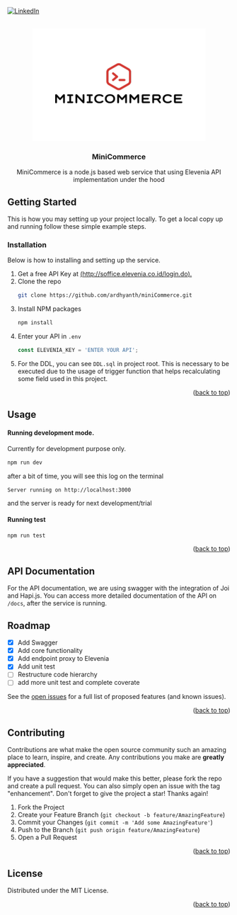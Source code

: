 <div id="top"></div>

[![LinkedIn][linkedin-shield]][linkedin-url]



<!-- PROJECT LOGO -->
<br />
<div align="center">
  <a href="https://github.com/ardhyanth/miniCommerce">
    <img src="./logo.png" alt="Logo">
  </a>

  <h3 align="center">MiniCommerce</h3>

  <p align="center">
    MiniCommerce is a node.js based web service that using Elevenia API implementation under the hood
    <br />
   
  </p>
</div>

<!-- GETTING STARTED -->
## Getting Started

This is  how you may setting up your project locally. To get a local copy up and running follow these simple example steps.

### Installation

Below is how to installing and setting up the service. 

1. Get a free API Key at [(http://soffice.elevenia.co.id/login.do).]((http://soffice.elevenia.co.id/login.do).)
2. Clone the repo
   ```sh
   git clone https://github.com/ardhyanth/miniCommerce.git
   ```
3. Install NPM packages
   ```sh
   npm install
   ```
4. Enter your API in `.env`
   ```js
   const ELEVENIA_KEY = 'ENTER YOUR API';
   ```
5. For the DDL, you can see `DDL.sql` in project root. This is necessary to be executed due to the usage of trigger function that helps recalculating some field used in this project.

<p align="right">(<a href="#top">back to top</a>)</p>



<!-- USAGE EXAMPLES -->
## Usage

#### Running development mode. 
Currently for development purpose only.
```bash
npm run dev
```
after a bit of time, you will see this log on the terminal
```bash
Server running on http://localhost:3000
```
and the server is ready for next development/trial

#### Running test
```bash
npm run test
```

<p align="right">(<a href="#top">back to top</a>)</p>

## API Documentation

For the API documentation, we are using swagger with the integration of Joi and Hapi.js. 
You can access more detailed documentation of the API on `/docs`, after the service is running.


<!-- ROADMAP -->
## Roadmap

- [x] Add Swagger
- [x] Add core functionality
- [x] Add endpoint proxy to Elevenia
- [x] Add unit test
- [ ] Restructure code hierarchy
- [ ] add more unit test and complete coverate

See the [open issues](https://github.com/othneildrew/Best-README-Template/issues) for a full list of proposed features (and known issues).

<p align="right">(<a href="#top">back to top</a>)</p>



<!-- CONTRIBUTING -->
## Contributing

Contributions are what make the open source community such an amazing place to learn, inspire, and create. Any contributions you make are **greatly appreciated**.

If you have a suggestion that would make this better, please fork the repo and create a pull request. You can also simply open an issue with the tag "enhancement".
Don't forget to give the project a star! Thanks again!

1. Fork the Project
2. Create your Feature Branch (`git checkout -b feature/AmazingFeature`)
3. Commit your Changes (`git commit -m 'Add some AmazingFeature'`)
4. Push to the Branch (`git push origin feature/AmazingFeature`)
5. Open a Pull Request

<p align="right">(<a href="#top">back to top</a>)</p>



<!-- LICENSE -->
## License

Distributed under the MIT License.

<p align="right">(<a href="#top">back to top</a>)</p>


<!-- MARKDOWN LINKS & IMAGES -->
<!-- https://www.markdownguide.org/basic-syntax/#reference-style-links -->
[linkedin-shield]: https://img.shields.io/badge/-LinkedIn-black.svg?style=for-the-badge&logo=linkedin&colorB=555
[linkedin-url]: https://www.linkedin.com/in/rahmadani-ardhyanto-a20649132/
